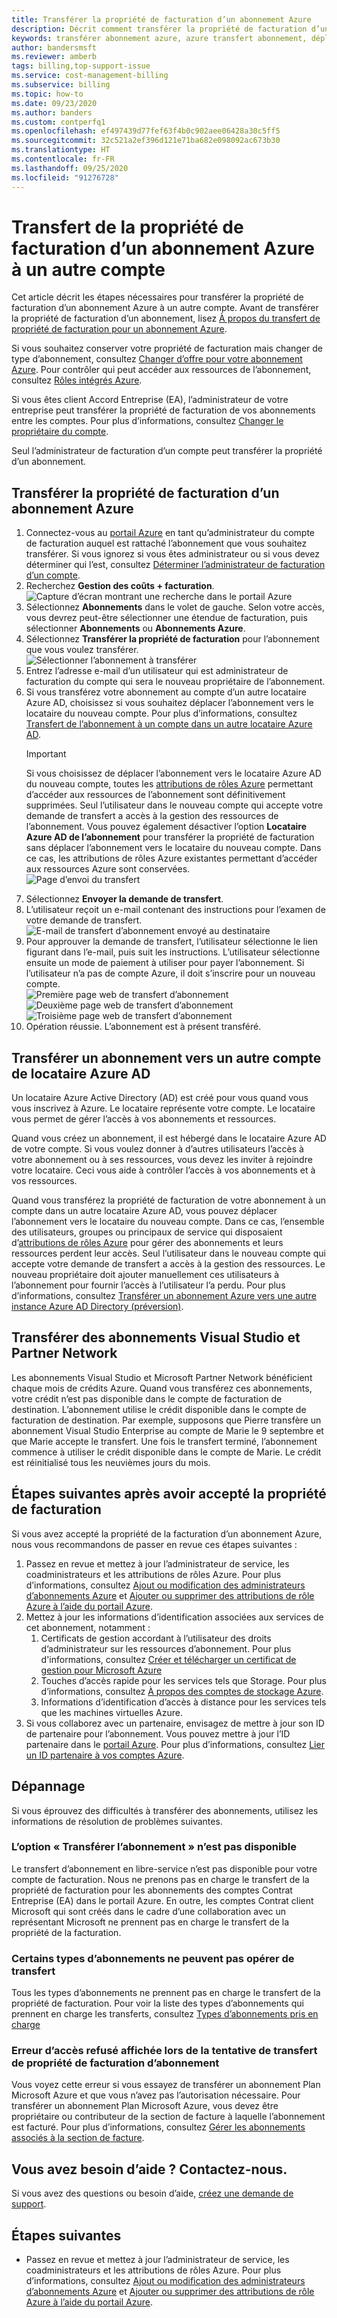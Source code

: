 ```yaml
---
title: Transférer la propriété de facturation d’un abonnement Azure
description: Décrit comment transférer la propriété de facturation d’un abonnement Azure à un autre compte.
keywords: transférer abonnement azure, azure transfert abonnement, déplacer un abonnement azure vers un autre compte, changer abonnement azure, transférer abonnement azure à un autre compte, transférer facturation azure
author: bandersmsft
ms.reviewer: amberb
tags: billing,top-support-issue
ms.service: cost-management-billing
ms.subservice: billing
ms.topic: how-to
ms.date: 09/23/2020
ms.author: banders
ms.custom: contperfq1
ms.openlocfilehash: ef497439d77fef63f4b0c902aee06428a30c5ff5
ms.sourcegitcommit: 32c521a2ef396d121e71ba682e098092ac673b30
ms.translationtype: HT
ms.contentlocale: fr-FR
ms.lasthandoff: 09/25/2020
ms.locfileid: "91276728"
---
```

# <a name="transfer-billing-ownership-of-an-azure-subscription-to-another-account"></a>Transfert de la propriété de facturation d’un abonnement Azure à un autre compte

Cet article décrit les étapes nécessaires pour transférer la propriété de facturation d’un abonnement Azure à un autre compte. Avant de transférer la propriété de facturation d’un abonnement, lisez [À propos du transfert de propriété de facturation pour un abonnement Azure](../understand/subscription-transfer.md).

Si vous souhaitez conserver votre propriété de facturation mais changer de type d’abonnement, consultez [Changer d’offre pour votre abonnement Azure](switch-azure-offer.md). Pour contrôler qui peut accéder aux ressources de l’abonnement, consultez [Rôles intégrés Azure](../../role-based-access-control/built-in-roles.md).

Si vous êtes client Accord Entreprise (EA), l’administrateur de votre entreprise peut transférer la propriété de facturation de vos abonnements entre les comptes. Pour plus d’informations, consultez [Changer le propriétaire du compte](ea-portal-get-started.md#change-account-owner).

Seul l’administrateur de facturation d’un compte peut transférer la propriété d’un abonnement.

## <a name="transfer-billing-ownership-of-an-azure-subscription"></a>Transférer la propriété de facturation d’un abonnement Azure

1. Connectez-vous au [portail Azure](https://portal.azure.com) en tant qu’administrateur du compte de facturation auquel est rattaché l’abonnement que vous souhaitez transférer. Si vous ignorez si vous êtes administrateur ou si vous devez déterminer qui l’est, consultez [Déterminer l’administrateur de facturation d’un compte](../understand/subscription-transfer.md#whoisaa).
1. Recherchez **Gestion des coûts + facturation**.  
   ![Capture d’écran montrant une recherche dans le portail Azure](./media/billing-subscription-transfer/billing-search-cost-management-billing.png)
1. Sélectionnez **Abonnements** dans le volet de gauche. Selon votre accès, vous devrez peut-être sélectionner une étendue de facturation, puis sélectionner **Abonnements** ou **Abonnements Azure**.
1. Sélectionnez **Transférer la propriété de facturation** pour l’abonnement que vous voulez transférer.  
   ![Sélectionner l’abonnement à transférer](./media/billing-subscription-transfer/billing-select-subscription-to-transfer.png)
1. Entrez l’adresse e-mail d’un utilisateur qui est administrateur de facturation du compte qui sera le nouveau propriétaire de l’abonnement.
1. Si vous transférez votre abonnement au compte d’un autre locataire Azure AD, choisissez si vous souhaitez déplacer l’abonnement vers le locataire du nouveau compte. Pour plus d’informations, consultez [Transfert de l’abonnement à un compte dans un autre locataire Azure AD](#transfer-a-subscription-to-another-azure-ad-tenant-account).
    > [!IMPORTANT]
    > Si vous choisissez de déplacer l’abonnement vers le locataire Azure AD du nouveau compte, toutes les [attributions de rôles Azure](../../role-based-access-control/role-assignments-portal.md) permettant d’accéder aux ressources de l’abonnement sont définitivement supprimées. Seul l’utilisateur dans le nouveau compte qui accepte votre demande de transfert a accès à la gestion des ressources de l’abonnement. Vous pouvez également désactiver l’option **Locataire Azure AD de l’abonnement** pour transférer la propriété de facturation sans déplacer l’abonnement vers le locataire du nouveau compte. Dans ce cas, les attributions de rôles Azure existantes permettant d’accéder aux ressources Azure sont conservées.  
    ![Page d’envoi du transfert](./media/billing-subscription-transfer/billing-send-transfer-request.png)
1. Sélectionnez **Envoyer la demande de transfert**.
1. L’utilisateur reçoit un e-mail contenant des instructions pour l’examen de votre demande de transfert.  
   ![E-mail de transfert d’abonnement envoyé au destinataire](./media/billing-subscription-transfer/billing-receiver-email.png)
1. Pour approuver la demande de transfert, l’utilisateur sélectionne le lien figurant dans l’e-mail, puis suit les instructions. L’utilisateur sélectionne ensuite un mode de paiement à utiliser pour payer l’abonnement. Si l’utilisateur n’a pas de compte Azure, il doit s’inscrire pour un nouveau compte.  
   ![Première page web de transfert d’abonnement](./media/billing-subscription-transfer/billing-accept-ownership-step1.png)
   ![Deuxième page web de transfert d’abonnement](./media/billing-subscription-transfer/billing-accept-ownership-step2.png)
   ![Troisième page web de transfert d’abonnement](./media/billing-subscription-transfer/billing-accept-ownership-step3.png)
1. Opération réussie. L’abonnement est à présent transféré.

## <a name="transfer-a-subscription-to-another-azure-ad-tenant-account"></a>Transférer un abonnement vers un autre compte de locataire Azure AD

Un locataire Azure Active Directory (AD) est créé pour vous quand vous vous inscrivez à Azure. Le locataire représente votre compte. Le locataire vous permet de gérer l’accès à vos abonnements et ressources.

Quand vous créez un abonnement, il est hébergé dans le locataire Azure AD de votre compte. Si vous voulez donner à d’autres utilisateurs l’accès à votre abonnement ou à ses ressources, vous devez les inviter à rejoindre votre locataire. Ceci vous aide à contrôler l’accès à vos abonnements et à vos ressources.

Quand vous transférez la propriété de facturation de votre abonnement à un compte dans un autre locataire Azure AD, vous pouvez déplacer l’abonnement vers le locataire du nouveau compte. Dans ce cas, l’ensemble des utilisateurs, groupes ou principaux de service qui disposaient d’[attributions de rôles Azure](../../role-based-access-control/role-assignments-portal.md) pour gérer des abonnements et leurs ressources perdent leur accès. Seul l’utilisateur dans le nouveau compte qui accepte votre demande de transfert a accès à la gestion des ressources. Le nouveau propriétaire doit ajouter manuellement ces utilisateurs à l’abonnement pour fournir l’accès à l’utilisateur l’a perdu. Pour plus d’informations, consultez [Transférer un abonnement Azure vers une autre instance Azure AD Directory (préversion)](../../role-based-access-control/transfer-subscription.md).

## <a name="transfer-visual-studio-and-partner-network-subscriptions"></a>Transférer des abonnements Visual Studio et Partner Network

Les abonnements Visual Studio et Microsoft Partner Network bénéficient chaque mois de crédits Azure. Quand vous transférez ces abonnements, votre crédit n’est pas disponible dans le compte de facturation de destination. L’abonnement utilise le crédit disponible dans le compte de facturation de destination. Par exemple, supposons que Pierre transfère un abonnement Visual Studio Enterprise au compte de Marie le 9 septembre et que Marie accepte le transfert. Une fois le transfert terminé, l’abonnement commence à utiliser le crédit disponible dans le compte de Marie. Le crédit est réinitialisé tous les neuvièmes jours du mois.

## <a name="next-steps-after-accepting-billing-ownership"></a>Étapes suivantes après avoir accepté la propriété de facturation

Si vous avez accepté la propriété de la facturation d’un abonnement Azure, nous vous recommandons de passer en revue ces étapes suivantes :

1. Passez en revue et mettez à jour l’administrateur de service, les coadministrateurs et les attributions de rôles Azure. Pour plus d’informations, consultez [Ajout ou modification des administrateurs d’abonnements Azure](add-change-subscription-administrator.md) et [Ajouter ou supprimer des attributions de rôle Azure à l’aide du portail Azure](../../role-based-access-control/role-assignments-portal.md).
1. Mettez à jour les informations d’identification associées aux services de cet abonnement, notamment :
   1. Certificats de gestion accordant à l’utilisateur des droits d’administrateur sur les ressources d’abonnement. Pour plus d'informations, consultez [Créer et télécharger un certificat de gestion pour Microsoft Azure](../../cloud-services/cloud-services-certs-create.md)
   1. Touches d’accès rapide pour les services tels que Storage. Pour plus d’informations, consultez [À propos des comptes de stockage Azure](../../storage/common/storage-create-storage-account.md).
   1. Informations d’identification d’accès à distance pour les services tels que les machines virtuelles Azure.
1. Si vous collaborez avec un partenaire, envisagez de mettre à jour son ID de partenaire pour l’abonnement. Vous pouvez mettre à jour l’ID partenaire dans le [portail Azure](https://portal.azure.com). Pour plus d’informations, consultez [Lier un ID partenaire à vos comptes Azure](link-partner-id.md).

## <a name="troubleshooting"></a>Dépannage

Si vous éprouvez des difficultés à transférer des abonnements, utilisez les informations de résolution de problèmes suivantes.

### <a name="the-transfer-subscription-option-is-unavailable"></a>L’option « Transférer l’abonnement » n’est pas disponible

<a name="no-button"></a> 

Le transfert d’abonnement en libre-service n’est pas disponible pour votre compte de facturation. Nous ne prenons pas en charge le transfert de la propriété de facturation pour les abonnements des comptes Contrat Entreprise (EA) dans le portail Azure. En outre, les comptes Contrat client Microsoft qui sont créés dans le cadre d’une collaboration avec un représentant Microsoft ne prennent pas en charge le transfert de la propriété de la facturation.

###  <a name="not-all-subscription-types-can-transfer"></a>Certains types d’abonnements ne peuvent pas opérer de transfert

Tous les types d’abonnements ne prennent pas en charge le transfert de la propriété de facturation. Pour voir la liste des types d’abonnements qui prennent en charge les transferts, consultez [Types d’abonnements pris en charge](../understand/subscription-transfer.md#supported-subscription-types)

###  <a name="access-denied-error-shown-when-trying-to-transfer-subscription-billing-ownership"></a>Erreur d’accès refusé affichée lors de la tentative de transfert de propriété de facturation d’abonnement

Vous voyez cette erreur si vous essayez de transférer un abonnement Plan Microsoft Azure et que vous n’avez pas l’autorisation nécessaire. Pour transférer un abonnement Plan Microsoft Azure, vous devez être propriétaire ou contributeur de la section de facture à laquelle l’abonnement est facturé. Pour plus d’informations, consultez [Gérer les abonnements associés à la section de facture](../manage/understand-mca-roles.md#manage-subscriptions-for-invoice-section).

## <a name="need-help-contact-us"></a>Vous avez besoin d’aide ? Contactez-nous.

Si vous avez des questions ou besoin d’aide, [créez une demande de support](https://go.microsoft.com/fwlink/?linkid=2083458).

## <a name="next-steps"></a>Étapes suivantes

- Passez en revue et mettez à jour l’administrateur de service, les coadministrateurs et les attributions de rôles Azure. Pour plus d’informations, consultez [Ajout ou modification des administrateurs d’abonnements Azure](add-change-subscription-administrator.md) et [Ajouter ou supprimer des attributions de rôle Azure à l’aide du portail Azure](../../role-based-access-control/role-assignments-portal.md).
